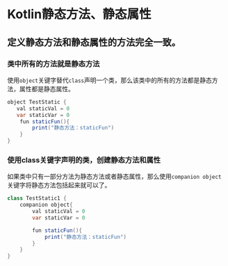 # Kotlin静态方法、静态属性

## 定义静态方法和静态属性的方法完全一致。

### 类中所有的方法就是静态方法

使用`object`关键字替代`class`声明一个类，那么该类中的所有的方法都是静态方法，属性都是静态属性。


```java
object TestStatic {
   val staticVal = 0
   var staticVar = 0
    fun staticFun(){
        print("静态方法：staticFun")
    }
}
```

### 使用class关键字声明的类，创建静态方法和属性

如果类中只有一部分方法为静态方法或者静态属性，那么使用`companion object`关键字将静态方法包括起来就可以了。


```java
class TestStatic1 {
    companion object{
        val staticVal = 0
        var staticVar = 0

        fun staticFun(){
            print("静态方法：staticFun")
        }
    }
}
```

